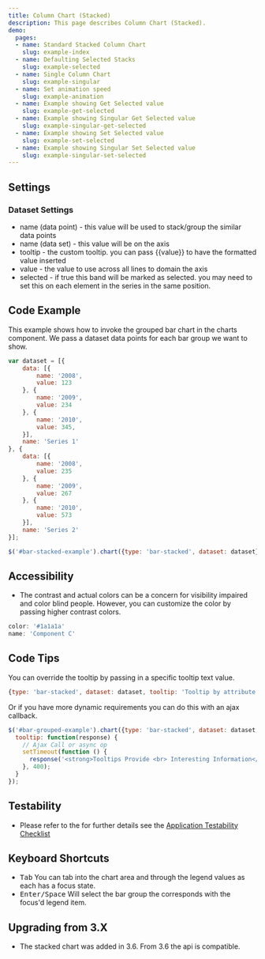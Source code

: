 ```yaml
---
title: Column Chart (Stacked)
description: This page describes Column Chart (Stacked).
demo:
  pages:
  - name: Standard Stacked Column Chart
    slug: example-index
  - name: Defaulting Selected Stacks
    slug: example-selected
  - name: Single Column Chart
    slug: example-singular
  - name: Set animation speed
    slug: example-animation
  - name: Example showing Get Selected value
    slug: example-get-selected
  - name: Example showing Singular Get Selected value
    slug: example-singular-get-selected
  - name: Example showing Set Selected value
    slug: example-set-selected
  - name: Example showing Singular Set Selected value
    slug: example-singular-set-selected
---
```


## Settings

### Dataset Settings

- name (data point) - this value will be used to stack/group the similar data points
- name (data set) - this value will be on the axis
- tooltip - the custom tooltip. you can pass {{value}} to have the formatted value inserted
- value - the value to use across all lines to domain the axis
- selected - if true this band will be marked as selected. you may need to set this on each element in the series in the same position.

## Code Example

This example shows how to invoke the grouped bar chart in the charts component. We pass a dataset data points for each bar group we want to show.

```javascript
var dataset = [{
    data: [{
        name: '2008',
        value: 123
    }, {
        name: '2009',
        value: 234
    }, {
        name: '2010',
        value: 345,
    }],
    name: 'Series 1'
}, {
    data: [{
        name: '2008',
        value: 235
    }, {
        name: '2009',
        value: 267
    }, {
        name: '2010',
        value: 573
    }],
    name: 'Series 2'
}];

$('#bar-stacked-example').chart({type: 'bar-stacked', dataset: dataset});
```

## Accessibility

- The contrast and actual colors can be a concern for visibility impaired and color blind people. However, you can customize the color by passing higher contrast colors.

```javascript
color: '#1a1a1a'
name: 'Component C'

```

## Code Tips

You can override the tooltip by passing in a specific tooltip text value.

```javascript
{type: 'bar-stacked', dataset: dataset, tooltip: 'Tooltip by attribute'}
```

Or if you have more dynamic requirements you can do this with an ajax callback.

```javascript
$('#bar-grouped-example').chart({type: 'bar-stacked', dataset: dataset,
  tooltip: function(response) {
    // Ajax Call or async op
    setTimeout(function () {
      response('<strong>Tooltips Provide <br> Interesting Information</strong>');
    }, 400);
  }
});
```

## Testability

- Please refer to the for further details see the [Application Testability Checklist](https://design.infor.com/resources/application-testability-checklist)

## Keyboard Shortcuts

- <kbd>Tab</kbd> You can tab into the chart area and through the legend values as each has a focus state.
- <kbd>Enter/Space</kbd> Will select the bar group the corresponds with the focus'd legend item.

## Upgrading from 3.X

- The stacked chart was added in 3.6. From 3.6 the api is compatible.
